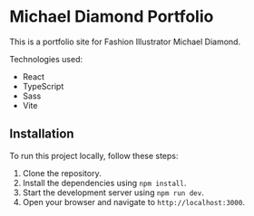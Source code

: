 # Michael Diamond Portfolio

This is a portfolio site for Fashion Illustrator Michael Diamond.

Technologies used:
- React
- TypeScript
- Sass
- Vite

## Installation

To run this project locally, follow these steps:

1. Clone the repository.
2. Install the dependencies using `npm install`.
3. Start the development server using `npm run dev`.
4. Open your browser and navigate to `http://localhost:3000`.
